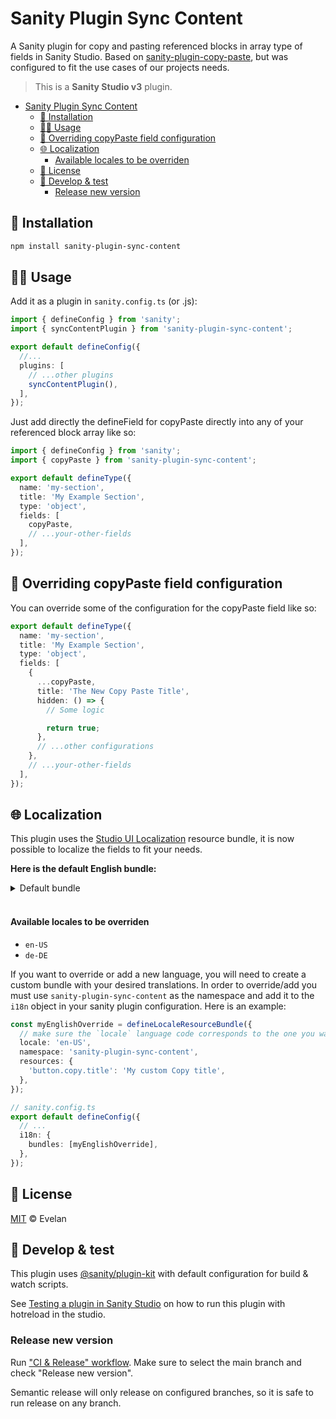 # Sanity Plugin Sync Content

A Sanity plugin for copy and pasting referenced blocks in array type of fields in Sanity Studio. Based on [sanity-plugin-copy-paste](https://github.com/superside-oss/sanity-copy-paste), but was configured to fit the use cases of our projects needs.

> This is a **Sanity Studio v3** plugin.

- [Sanity Plugin Sync Content](#sanity-plugin-sync-content)
  - [🔌 Installation](#-installation)
  - [🧑‍💻 Usage](#-usage)
  - [📃 Overriding copyPaste field configuration](#-overriding-copypaste-field-configuration)
  - [🌐 Localization](#-localization)
      - [Available locales to be overriden](#available-locales-to-be-overriden)
  - [📝 License](#-license)
  - [🧪 Develop \& test](#-develop--test)
    - [Release new version](#release-new-version)

## 🔌 Installation

```sh
npm install sanity-plugin-sync-content
```

## 🧑‍💻 Usage

Add it as a plugin in `sanity.config.ts` (or .js):

```ts
import { defineConfig } from 'sanity';
import { syncContentPlugin } from 'sanity-plugin-sync-content';

export default defineConfig({
  //...
  plugins: [
    // ...other plugins
    syncContentPlugin(),
  ],
});
```

Just add directly the defineField for copyPaste directly into any of your referenced block array like so:

```ts
import { defineConfig } from 'sanity';
import { copyPaste } from 'sanity-plugin-sync-content';

export default defineType({
  name: 'my-section',
  title: 'My Example Section',
  type: 'object',
  fields: [
    copyPaste,
    // ...your-other-fields
  ],
});
```

## 📃 Overriding copyPaste field configuration

You can override some of the configuration for the copyPaste field like so:

```ts
export default defineType({
  name: 'my-section',
  title: 'My Example Section',
  type: 'object',
  fields: [
    {
      ...copyPaste,
      title: 'The New Copy Paste Title',
      hidden: () => {
        // Some logic

        return true;
      },
      // ...other configurations
    },
    // ...your-other-fields
  ],
});
```

## 🌐 Localization

This plugin uses the [Studio UI Localization](https://www.sanity.io/docs/localizing-studio-ui) resource bundle, it is now possible to localize the fields to fit your needs.

**Here is the default English bundle:**
<br />

<details>
  <summary>Default bundle</summary>
<br />

```ts
{
  // Toast
  'toast.success.copy.title': 'Copied successfully',
  'toast.success.paste.title': 'Pasted successfully',
  'toast.success.duplicate.title':
    'Duplicated to {{pageCount}} pages successfully',
  'toast.warning.duplicate.title':
    'Duplicated to {{pageCount}} pages with some warnings',
  'toast.error.title': 'Something went wrong',

  // Dialog
  'dialog.header.title': 'Duplicate to multiple pages',
  'dialog.checkbox.form.title': 'Ordered by update date',
  'dialog.deselect.title': 'Deselect all',
  'dialog.pasting.title': 'Duplicating to selected pages...',
  'dialog.paste.title': 'Duplicate the block to selected pages',
  'dialog.loading.title': 'Loading some content…',

  // Buttons
  'button.duplicate.title': 'Duplicate to multiple pages',
  'button.copy.title': 'Copy',
  'button.paste.title': 'Paste',
  'button.pasting.title': 'Pasting...',
}
```

</details>
<br/>

#### Available locales to be overriden

- `en-US`
- `de-DE`

If you want to override or add a new language, you will need to create a custom bundle with your desired translations. In order to override/add you must use `sanity-plugin-sync-content` as the namespace and add it to the `i18n` object in your sanity plugin configuration. Here is an example:

```ts
const myEnglishOverride = defineLocaleResourceBundle({
  // make sure the `locale` language code corresponds to the one you want to override
  locale: 'en-US',
  namespace: 'sanity-plugin-sync-content',
  resources: {
    'button.copy.title': 'My custom Copy title',
  },
});

// sanity.config.ts
export default defineConfig({
  // ...
  i18n: {
    bundles: [myEnglishOverride],
  },
});
```

## 📝 License

[MIT](LICENSE) © Evelan

## 🧪 Develop & test

This plugin uses [@sanity/plugin-kit](https://github.com/sanity-io/plugin-kit)
with default configuration for build & watch scripts.

See [Testing a plugin in Sanity Studio](https://github.com/sanity-io/plugin-kit#testing-a-plugin-in-sanity-studio)
on how to run this plugin with hotreload in the studio.

### Release new version

Run ["CI & Release" workflow](https://github.com/evelan-de/sanity-plugin-sync-content/actions/workflows/main.yml).
Make sure to select the main branch and check "Release new version".

Semantic release will only release on configured branches, so it is safe to run release on any branch.
